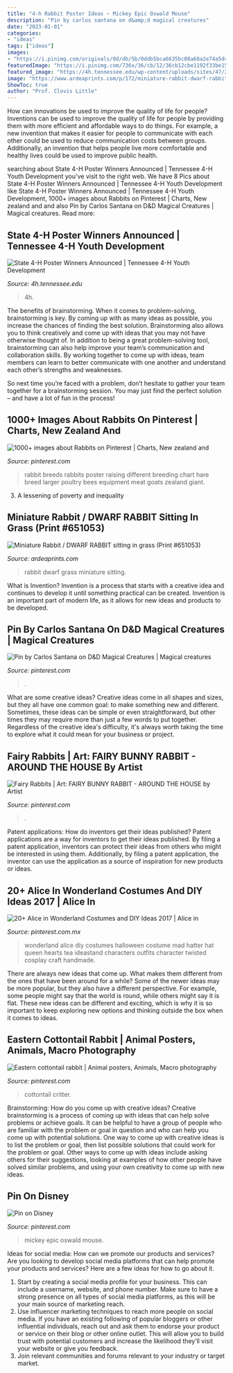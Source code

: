 ```yaml
---
title: "4-h Rabbit Poster Ideas ~ Mickey Epic Oswald Mouse"
description: "Pin by carlos santana on d&amp;d magical creatures"
date: "2023-01-01"
categories:
- "ideas"
tags: ["ideas"]
images:
- "https://i.pinimg.com/originals/0d/db/5b/0ddb5bca6635bc08a68a2e74a5d40146.jpg"
featuredImage: "https://i.pinimg.com/736x/36/cb/12/36cb12cbe1192f33be1578625471646f.jpg"
featured_image: "https://4h.tennessee.edu/wp-content/uploads/sites/47/2020/03/thompson-1024x657.jpg"
image: "https://www.ardeaprints.com/p/172/miniature-rabbit-dwarf-rabbit-sitting-grass-651053.jpg"
ShowToc: true
author: "Prof. Clovis Little"
---
```



How can innovations be used to improve the quality of life for people?
Inventions can be used to improve the quality of life for people by providing them with more efficient and affordable ways to do things. For example, a new invention that makes it easier for people to communicate with each other could be used to reduce communication costs between groups. Additionally, an invention that helps people live more comfortable and healthy lives could be used to improve public health.

	

		
searching about State 4-H Poster Winners Announced | Tennessee 4-H Youth Development you've visit to the right web. We have 8 Pics about State 4-H Poster Winners Announced | Tennessee 4-H Youth Development like State 4-H Poster Winners Announced | Tennessee 4-H Youth Development, 1000+ images about Rabbits on Pinterest | Charts, New zealand and and also Pin by Carlos Santana on D&amp;D Magical Creatures | Magical creatures. Read more:
		
    
## State 4-H Poster Winners Announced | Tennessee 4-H Youth Development

<img loading=lazy src="https://4h.tennessee.edu/wp-content/uploads/sites/47/2020/03/thompson-1024x657.jpg" onerror="this.onerror=null;this.src='https://tse4.mm.bing.net/th?id=OIP.ctvavTzp1CXYDoqKzWaNWAHaEw&amp;pid=15.1';" alt="State 4-H Poster Winners Announced | Tennessee 4-H Youth Development">

_Source: 4h.tennessee.edu_

>4h. 

	

The benefits of brainstorming.
When it comes to problem-solving, brainstorming is key. By coming up with as many ideas as possible, you increase the chances of finding the best solution. Brainstorming also allows you to think creatively and come up with ideas that you may not have otherwise thought of.
In addition to being a great problem-solving tool, brainstorming can also help improve your team’s communication and collaboration skills. By working together to come up with ideas, team members can learn to better communicate with one another and understand each other’s strengths and weaknesses.

So next time you’re faced with a problem, don’t hesitate to gather your team together for a brainstorming session. You may just find the perfect solution – and have a lot of fun in the process!

    
## 1000+ Images About Rabbits On Pinterest | Charts, New Zealand And

<img loading=lazy src="https://s-media-cache-ak0.pinimg.com/736x/05/bd/5a/05bd5a2b1d4e7f1de43cc514ba8c4844.jpg" onerror="this.onerror=null;this.src='https://tse1.mm.bing.net/th?id=OIP.QPlvoLNAykJd27hY_8ti6wHaKX&amp;pid=15.1';" alt="1000+ images about Rabbits on Pinterest | Charts, New zealand and">

_Source: pinterest.com_

>rabbit breeds rabbits poster raising different breeding chart hare breed larger poultry bees equipment meat goats zealand giant. 

	

3. A lessening of poverty and inequality 

    
## Miniature Rabbit / DWARF RABBIT Sitting In Grass (Print #651053)

<img loading=lazy src="https://www.ardeaprints.com/p/172/miniature-rabbit-dwarf-rabbit-sitting-grass-651053.jpg" onerror="this.onerror=null;this.src='https://tse3.mm.bing.net/th?id=OIP.jwtvKRZGooHJHd1zK1XlNAAAAA&amp;pid=15.1';" alt="Miniature Rabbit / DWARF RABBIT sitting in grass (Print #651053)">

_Source: ardeaprints.com_

>rabbit dwarf grass miniature sitting. 

	

What is Invention?
Invention is a process that starts with a creative idea and continues to develop it until something practical can be created. Invention is an important part of modern life, as it allows for new ideas and products to be developed.

    
## Pin By Carlos Santana On D&amp;D Magical Creatures | Magical Creatures

<img loading=lazy src="https://i.pinimg.com/originals/0d/db/5b/0ddb5bca6635bc08a68a2e74a5d40146.jpg" onerror="this.onerror=null;this.src='https://tse4.mm.bing.net/th?id=OIP.V2gYgRjwnS0y-azMrJFMqwHaJ4&amp;pid=15.1';" alt="Pin by Carlos Santana on D&amp;D Magical Creatures | Magical creatures">

_Source: pinterest.com_

>. 

	

What are some creative ideas?
Creative ideas come in all shapes and sizes, but they all have one common goal: to make something new and different. Sometimes, these ideas can be simple or even straightforward, but other times they may require more than just a few words to put together. Regardless of the creative idea's difficulty, it's always worth taking the time to explore what it could mean for your business or project.

    
## Fairy Rabbits | Art: FAIRY BUNNY RABBIT - AROUND THE HOUSE By Artist

<img loading=lazy src="https://i.pinimg.com/736x/36/cb/12/36cb12cbe1192f33be1578625471646f.jpg" onerror="this.onerror=null;this.src='https://tse3.mm.bing.net/th?id=OIP.pX0pnYYzM-97NCMZ8PqmmgHaKT&amp;pid=15.1';" alt="Fairy Rabbits | Art: FAIRY BUNNY RABBIT - AROUND THE HOUSE by Artist">

_Source: pinterest.com_

>. 

	

Patent applications: How do inventors get their ideas published?
Patent applications are a way for inventors to get their ideas published. By filing a patent application, inventors can protect their ideas from others who might be interested in using them. Additionally, by filing a patent application, the inventor can use the application as a source of inspiration for new products or ideas.

    
## 20+ Alice In Wonderland Costumes And DIY Ideas 2017 | Alice In

<img loading=lazy src="https://i.pinimg.com/736x/52/00/55/520055c702ebc9bcf00fe8026eb61098.jpg" onerror="this.onerror=null;this.src='https://tse2.mm.bing.net/th?id=OIP.yNHJuS3CJIeMDlMTmvHjpwHaL7&amp;pid=15.1';" alt="20+ Alice in Wonderland Costumes and DIY Ideas 2017 | Alice in">

_Source: pinterest.com.mx_

>wonderland alice diy costumes halloween costume mad hatter hat queen hearts tea ideastand characters outfits character twisted cosplay craft handmade. 

	

There are always new ideas that come up. What makes them different from the ones that have been around for a while? Some of the newer ideas may be more popular, but they also have a different perspective. For example, some people might say that the world is round, while others might say it is flat. These new ideas can be different and exciting, which is why it is so important to keep exploring new options and thinking outside the box when it comes to ideas.

    
## Eastern Cottontail Rabbit | Animal Posters, Animals, Macro Photography

<img loading=lazy src="https://i.pinimg.com/736x/d4/c3/0b/d4c30b5647a555c4e126ce07f04f305a--bunny-rabbits-animals.jpg" onerror="this.onerror=null;this.src='https://tse4.mm.bing.net/th?id=OIP.zfXEnOCkMUAEPo1CBp4_zgHaLH&amp;pid=15.1';" alt="Eastern cottontail rabbit | Animal posters, Animals, Macro photography">

_Source: pinterest.com_

>cottontail critter. 

	

Brainstorming: How do you come up with creative ideas?
Creative brainstorming is a process of coming up with ideas that can help solve problems or achieve goals. It can be helpful to have a group of people who are familiar with the problem or goal in question and who can help you come up with potential solutions. One way to come up with creative ideas is to list the problem or goal, then list possible solutions that could work for the problem or goal. Other ways to come up with ideas include asking others for their suggestions, looking at examples of how other people have solved similar problems, and using your own creativity to come up with new ideas.

    
## Pin On Disney

<img loading=lazy src="https://i.pinimg.com/originals/30/e9/89/30e9899d4527a186e9716143879cb5a0.jpg" onerror="this.onerror=null;this.src='https://tse1.mm.bing.net/th?id=OIP.-dHsDHLzbjfZFTYP4rs_1gHaKQ&amp;pid=15.1';" alt="Pin on Disney">

_Source: pinterest.com_

>mickey epic oswald mouse. 

	

Ideas for social media: How can we promote our products and services?
Are you looking to develop social media platforms that can help promote your products and services? Here are a few ideas for how to go about it. 
1. Start by creating a social media profile for your business. This can include a username, website, and phone number. Make sure to have a strong presence on all types of social media platforms, as this will be your main source of marketing reach. 
2. Use influencer marketing techniques to reach more people on social media. If you have an existing following of popular bloggers or other influential individuals, reach out and ask them to endorse your product or service on their blog or other online outlet. This will allow you to build trust with potential customers and increase the likelihood they’ll visit your website or give you feedback. 
3. Join relevant communities and forums relevant to your industry or target market.

